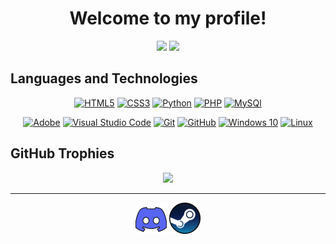 <h1 align='center'>Welcome to my profile!</h1>

<div align="center">
<a href=""><img width=500px src="https://github-readme-stats-sigma-five.vercel.app/api?username=Rudiks1&show_icons=true&hide=prs&theme=dark&bg_color=DEG,04ff00,00ff80&text_color=000&hide_title=true&icon_color=000&border_radius=15&hide_border=true&ring_color=000&include_all_commits=true"></a>
<a href=""><img width=500px src="https://github-readme-stats-sigma-five.vercel.app/api/top-langs/?username=Rudiks1&layout=compact&bg_color=DEG,04ff00,00ff80&text_color=000&title_color=000&hide_border=true&border_radius=15&hide_title=true"></a>
</div>



<h2>Languages and Technologies</h2>
<p align="center">
  <a href="https://en.wikipedia.org/wiki/HTML5" target="_blank"><img alt="HTML5" src="https://img.shields.io/badge/html5-%23E34F26.svg?&style=for-the-badge&logo=html5&logoColor=white"/></a>
  <a href="https://en.wikipedia.org/wiki/CSS" target="_blank"><img alt="CSS3" src="https://img.shields.io/badge/css3-%231572B6.svg?&style=for-the-badge&logo=css3&logoColor=white"/></a>
  <a href="https://www.python.org" target="_blank"><img alt="Python" src="https://img.shields.io/badge/python-%2314354C.svg?&style=for-the-badge&logo=python&logoColor=white"/></a>
  <a href="https://www.php.net" target="_blank"><img alt="PHP" src="https://img.shields.io/badge/php-%23563D7C.svg?&style=for-the-badge&logo=php&logoColor=white"/></a>
  <a href="https://www.mysql.com" target="_blank"><img alt="MySQl" src="https://img.shields.io/badge/mysql-%2300f.svg?style=for-the-badge&logo=mysql&logoColor=white"/></a>
</p>

<p align="center">
  <a href="https://www.adobe.com" target="_blank"><img alt="Adobe" src="https://img.shields.io/badge/adobe-%23FF0000.svg?&style=for-the-badge&logo=adobe&logoColor=white"/></a>
  <a href="https://code.visualstudio.com" target="_blank"><img alt="Visual Studio Code" src="https://img.shields.io/badge/VisualStudioCode-0078d7.svg?&style=for-the-badge&logo=visual-studio-code&logoColor=white"/></a>
  <a href="https://git-scm.com" target="_blank"><img alt="Git" src="https://img.shields.io/badge/git-%23F05033.svg?&style=for-the-badge&logo=git&logoColor=white"/></a>
  <a href="https://github.com" target="_blank"><img alt="GitHub" src="https://img.shields.io/badge/github-%23121011.svg?&style=for-the-badge&logo=github&logoColor=white"/></a>
  <a href="https://www.microsoft.com/en-gb/software-download/windows10" target="_blank"><img alt="Windows 10" src="https://img.shields.io/badge/Windows-0078D6?style=for-the-badge&logo=windows&logoColor=white"/></a>
  <a href="https://www.linux.org" target="_blank"><img alt="Linux" src="https://img.shields.io/badge/linux-%234285F4.svg?&style=for-the-badge&logo=linux&logoColor=white"/></a>
</p>

<h2>GitHub Trophies</h2>
<p align="center">
<a href=""><img src="https://github-profile-trophy.vercel.app/?username=Rudiks1&column=4&margin-w=5&margin-h=5&theme=darkhub"></a>
</p>

<hr>

<div align="center">
  <a href="https://discord.com/users/493802521706627072" target="_blank"><img src="discord.png" alt="Discord" width="50px"></a>
  <a href="https://steamcommunity.com/profiles/76561198278787169/" target="_blank"><img src="steam.png" alt="Steam" width="50px"></a>
</div>

